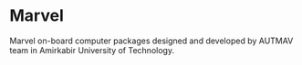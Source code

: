 # Marvel
Marvel on-board computer packages designed and developed by AUTMAV team in Amirkabir University of Technology.
